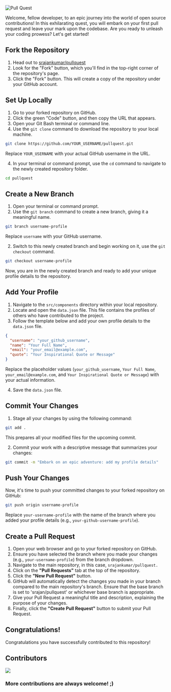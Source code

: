 ![Pull Quest](https://github.com/srajankumar/pullquest/blob/main/assets/banner.png)

Welcome, fellow developer, to an epic journey into the world of open source contributions! In this exhilarating quest, you will embark on your first pull request and leave your mark upon the codebase. Are you ready to unleash your coding prowess? Let's get started!

## Fork the Repository

1. Head out to <a href="https://github.com/srajankumar/pullquest">srajankumar/pullquest</a>
2. Look for the "Fork" button, which you'll find in the top-right corner of the repository's page.
3. Click the "Fork" button. This will create a copy of the repository under your GitHub account.

## Set Up Locally

1. Go to your forked repository on GitHub.
2. Click the green "Code" button, and then copy the URL that appears.
3. Open your Git Bash terminal or command line.
4. Use the `git clone` command to download the repository to your local machine.

```bash
git clone https://github.com/YOUR_USERNAME/pullquest.git
```

Replace `YOUR_USERNAME` with your actual GitHub username in the URL.

4. In your terminal or command prompt, use the `cd` command to navigate to the newly created repository folder.

```bash
cd pullquest
```

## Create a New Branch

1. Open your terminal or command prompt.
2. Use the `git branch` command to create a new branch, giving it a meaningful name.

```bash
git branch username-profile
```

Replace `username` with your GitHub username.

2. Switch to this newly created branch and begin working on it, use the `git checkout` command.

```bash
git checkout username-profile
```

Now, you are in the newly created branch and ready to add your unique profile details to the repository.

## Add Your Profile

1. Navigate to the `src/components` directory within your local repository.
2. Locate and open the `data.json` file. This file contains the profiles of others who have contributed to the project.
3. Follow the template below and add your own profile details to the `data.json` file.

```json
{
  "username": "your_github_username",
  "name": "Your Full Name",
  "email": "your_email@example.com",
  "quote": "Your Inspirational Quote or Message"
}
```

Replace the placeholder values (`your_github_username`, `Your Full Name`, `your_email@example.com`, and `Your Inspirational Quote or Message`) with your actual information.

4. Save the `data.json` file.

## Commit Your Changes

1. Stage all your changes by using the following command:

```bash
git add .
```

This prepares all your modified files for the upcoming commit.

2. Commit your work with a descriptive message that summarizes your changes:

```bash
git commit -m "Embark on an epic adventure: add my profile details"
```

## Push Your Changes

Now, it's time to push your committed changes to your forked repository on GitHub:

```bash
git push origin username-profile
```

Replace `your-username-profile` with the name of the branch where you added your profile details (e.g., `your-github-username-profile`).

## Create a Pull Request

1. Open your web browser and go to your forked repository on GitHub.
2. Ensure you have selected the branch where you made your changes (e.g., `your-username-profile`) from the branch dropdown.
3. Navigate to the main repository, in this case, `srajankumar/pullquest.`
4. Click on the **"Pull Requests"** tab at the top of the repository.
5. Click the **"New Pull Request"** button.
6. GitHub will automatically detect the changes you made in your branch compared to the main repository's branch. Ensure that the base branch is set to 'srajan/pullquest' or whichever base branch is appropriate.
7. Give your Pull Request a meaningful title and description, explaining the purpose of your changes.
8. Finally, click the **"Create Pull Request"** button to submit your Pull Request.

## Congratulations!

Congratulations you have successfully contributed to this repository!

## Contributors

<a href="https://github.com/srajankumar/pullquest/graphs/contributors">
    <img src="https://contrib.rocks/image?repo=srajankumar/pullquest" />
</a>

### More contributions are always welcome! ;)
